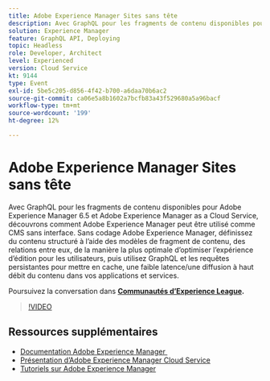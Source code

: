 ```yaml
---
title: Adobe Experience Manager Sites sans tête
description: Avec GraphQL pour les fragments de contenu disponibles pour Adobe Experience Manager 6.5 et Adobe Experience Manager as a Cloud Service, découvrons comment Adobe Experience Manager peut être utilisé comme CMS sans interface. Sans codage Adobe Experience Manager, définissez du contenu structuré à l’aide des modèles de fragment de contenu, des relations entre eux, de la manière la plus optimale d’optimiser l’expérience d’édition pour les utilisateurs, puis utilisez GraphQL et les requêtes persistantes pour mettre en cache, une faible latence/une diffusion à haut débit du contenu dans vos applications et services.
solution: Experience Manager
feature: GraphQL API, Deploying
topic: Headless
role: Developer, Architect
level: Experienced
version: Cloud Service
kt: 9144
type: Event
exl-id: 5be5c205-d856-4f42-b700-a6daa70b6ac2
source-git-commit: ca06e5a8b1602a7bcfb83a43f529680a5a96bacf
workflow-type: tm+mt
source-wordcount: '199'
ht-degree: 12%

---
```


# Adobe Experience Manager Sites sans tête

Avec GraphQL pour les fragments de contenu disponibles pour Adobe Experience Manager 6.5 et Adobe Experience Manager as a Cloud Service, découvrons comment Adobe Experience Manager peut être utilisé comme CMS sans interface. Sans codage Adobe Experience Manager, définissez du contenu structuré à l’aide des modèles de fragment de contenu, des relations entre eux, de la manière la plus optimale d’optimiser l’expérience d’édition pour les utilisateurs, puis utilisez GraphQL et les requêtes persistantes pour mettre en cache, une faible latence/une diffusion à haut débit du contenu dans vos applications et services.

Poursuivez la conversation dans **[Communautés d’Experience League](https://adobe.ly/39H5BWo).**

>[!VIDEO](https://video.tv.adobe.com/v/337576/?quality=12&learn=on&hidetitle=true)

## Ressources supplémentaires

- [Documentation Adobe Experience Manager ](https://experienceleague.adobe.com/docs/experience-manager-cloud-service.html?lang=fr)
- [Présentation d’Adobe Experience Manager Cloud Service](https://experienceleague.adobe.com/docs/experience-manager-cloud-service/overview/home.html?lang=fr)
- [Tutoriels sur Adobe Experience Manager](https://experienceleague.adobe.com/docs/experience-manager-tutorials.html?lang=fr)

